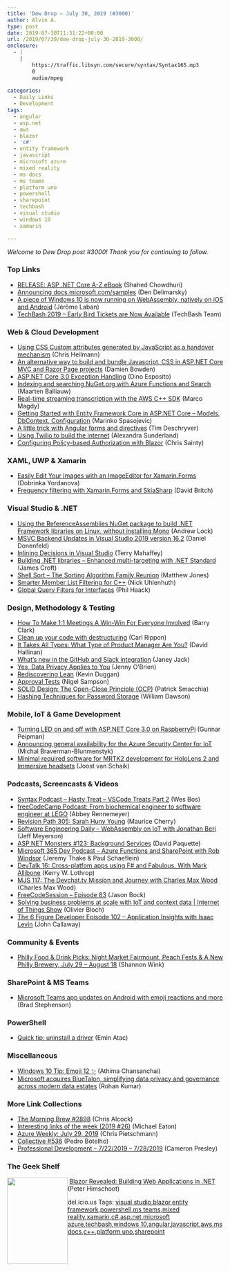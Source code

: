 ```yaml
---
title: 'Dew Drop – July 30, 2019 (#3000)'
author: Alvin A.
type: post
date: 2019-07-30T11:31:22+00:00
url: /2019/07/30/dew-drop-july-30-2019-3000/
enclosure:
  - |
    |
        https://traffic.libsyn.com/secure/syntax/Syntax165.mp3
        0
        audio/mpeg
        
categories:
  - Daily Links
  - Development
tags:
  - angular
  - asp.net
  - aws
  - blazor
  - 'c#'
  - entity framework
  - javascript
  - microsoft azure
  - mixed reality
  - ms docs
  - ms teams
  - platform uno
  - powershell
  - sharepoint
  - techbash
  - visual studio
  - windows 10
  - xamarin

---
```

_Welcome to Dew Drop post #3000! Thank you for continuing to follow._

### <a name="top"></a>Top Links

  * <a href="https://wakeupandcode.com/release-asp-net-core-a-z-ebook/" target="_blank" rel="noopener noreferrer">RELEASE: ASP .NET Core A-Z eBook</a> (Shahed Chowdhuri)
  * <a href="https://docs.microsoft.com/teamblog/code-samples/" target="_blank" rel="noopener noreferrer">Announcing docs.microsoft.com/samples</a> (Den Delimarsky)
  * <a href="https://platform.uno/a-piece-of-windows-10-is-now-running-on-webassembly-natively-on-ios-and-android/" target="_blank" rel="noopener noreferrer">A piece of Windows 10 is now running on WebAssembly, natively on iOS and Android</a> (Jérôme Laban)
  * <a href="https://www.techbash.com/blog/2019/07/29/techbash-2019---early-bird-tickets-are-now-available" target="_blank" rel="noopener noreferrer">TechBash 2019 &#8211; Early Bird Tickets are Now Available</a> (TechBash Team)



### <a name="web"></a>Web & Cloud Development

  * <a href="https://christianheilmann.com/2019/07/29/using-css-custom-attributes-generated-by-javascript-as-a-handover-mechanism/" target="_blank" rel="noopener noreferrer">Using CSS Custom attributes generated by JavaScript as a handover mechanism</a> (Chris Heilmann)
  * <a href="https://damienbod.com/2019/07/30/an-alternative-way-to-build-and-bundle-javascript-css-in-asp-net-core-mvc-and-razor-page-projects/" target="_blank" rel="noopener noreferrer">An alternative way to build and bundle Javascript, CSS in ASP.NET Core MVC and Razor Page projects</a> (Damien Bowden)
  * <a href="https://www.red-gate.com/simple-talk/dotnet/net-development/asp-net-core-3-0-exception-handling/" target="_blank" rel="noopener noreferrer">ASP.NET Core 3.0 Exception Handling</a> (Dino Esposito)
  * <a href="https://blog.maartenballiauw.be/post/2019/07/30/indexing-searching-nuget-with-azure-functions-and-search.html" target="_blank" rel="noopener noreferrer">Indexing and searching NuGet.org with Azure Functions and Search</a> (Maarten Balliauw)
  * <a href="http://feedproxy.google.com/~r/AwsDeveloperBlog/~3/Ppr2ywNjLNg/" target="_blank" rel="noopener noreferrer">Real-time streaming transcription with the AWS C++ SDK</a> (Marco Magdy)
  * <a href="https://code-maze.com/getting-started-with-efcore/" target="_blank" rel="noopener noreferrer">Getting Started with Entity Framework Core in ASP.NET Core – Models, DbContext, Configuration</a> (Marinko Spasojevic)
  * <a href="https://blog.angularindepth.com/a-little-trick-with-angular-forms-and-directives-137e2c53f25?source=rss----e5ed704095b---4" target="_blank" rel="noopener noreferrer">A little trick with Angular forms and directives</a> (Tim Deschryver)
  * <a href="https://dev.to/twilio/using-twilio-to-build-the-internet-2cnf" target="_blank" rel="noopener noreferrer">Using Twilio to build the internet</a> (Alexandra Sunderland)
  * <a href="https://chrissainty.com/securing-your-blazor-apps-configuring-policy-based-authorization-with-blazor/" target="_blank" rel="noopener noreferrer">Configuring Policy-based Authorization with Blazor</a> (Chris Sainty)



### <a name="silverlight"></a>XAML, UWP & Xamarin

  * <a href="https://www.telerik.com/blogs/easily-edit-your-images-imageeditor-for-xamarin-forms" target="_blank" rel="noopener noreferrer">Easily Edit Your Images with an ImageEditor for Xamarin.Forms</a> (Dobrinka Yordanova)
  * <a href="http://www.davidbritch.com/2019/07/frequency-filtering-with-xamarinforms.html" target="_blank" rel="noopener noreferrer">Frequency filtering with Xamarin.Forms and SkiaSharp</a> (David Britch)



### <a name="dotnet"></a>Visual Studio & .NET

  * <a href="https://andrewlock.net/using-reference-assemblies-to-build-net-framework-libararies-on-linux-without-mono/" target="_blank" rel="noopener noreferrer">Using the ReferenceAssemblies NuGet package to build .NET Framework libraries on Linux, without installing Mono</a> (Andrew Lock)
  * <a href="https://devblogs.microsoft.com/cppblog/msvc-backend-updates-in-visual-studio-2019-version-16-2/" target="_blank" rel="noopener noreferrer">MSVC Backend Updates in Visual Studio 2019 version 16.2</a> (Daniel Donenfeld)
  * <a href="https://devblogs.microsoft.com/cppblog/inlining-decisions-in-visual-studio/" target="_blank" rel="noopener noreferrer">Inlining Decisions in Visual Studio</a> (Terry Mahaffey)
  * <a href="https://www.jamescroft.co.uk/blog/coding/building-net-libraries-enhanced-multi-targeting-with-net-standard/" target="_blank" rel="noopener noreferrer">Building .NET libraries – Enhanced multi-targeting with .NET Standard</a> (James Croft)
  * <a href="http://feedproxy.google.com/~r/ExceptionNotFound/~3/VDgtkKb_3H8/" target="_blank" rel="noopener noreferrer">Shell Sort &#8211; The Sorting Algorithm Family Reunion</a> (Matthew Jones)
  * <a href="https://devblogs.microsoft.com/cppblog/smarter-member-list-filtering-for-c/" target="_blank" rel="noopener noreferrer">Smarter Member List Filtering for C++</a> (Nick Uhlenhuth)
  * <a href="http://feeds.haacked.com/~r/haacked/~3/kzQguuv31sk/" target="_blank" rel="noopener noreferrer">Global Query Filters for Interfaces</a> (Phil Haack)



### <a name="design"></a>Design, Methodology & Testing

  * <a href="https://blog.trello.com/how-to-use-trello-for-one-to-one-meetings" target="_blank" rel="noopener noreferrer">How To Make 1:1 Meetings A Win-Win For Everyone Involved</a> (Barry Clark)
  * <a href="https://www.carlrippon.com/clean-up-your-code-with-destructing/" target="_blank" rel="noopener noreferrer">Clean up your code with destructuring</a> (Carl Rippon)
  * <a href="https://dzone.com/articles/it-takes-all-types-what-type-of-product-manager-ar?utm_medium=feed&utm_source=feedpress.me&utm_campaign=Feed%3A+dzone%2Fagile" target="_blank" rel="noopener noreferrer">It Takes All Types: What Type of Product Manager Are You?</a> (David Hallinan)
  * <a href="https://github.blog/2019-07-29-whats-new-in-the-github-and-slack-integration/" target="_blank" rel="noopener noreferrer">What’s new in the GitHub and Slack integration</a> (Janey Jack)
  * <a href="https://auth0.com/blog/yes-data-privacy-applies-to-you/" target="_blank" rel="noopener noreferrer">Yes, Data Privacy Applies to You</a> (Jenny O&#8217;Brien)
  * <a href="https://www.infoq.com/articles/lean-into-practice?utm_campaign=infoq_content&utm_source=infoq&utm_medium=feed&utm_term=global" target="_blank" rel="noopener noreferrer">Rediscovering Lean</a> (Kevin Duggan)
  * <a href="http://compiledexperience.com/blog/posts/approval-tests" target="_blank" rel="noopener noreferrer">Approval Tests</a> (Nigel Sampson)
  * <a href="https://blog.ndepend.com/solid-design-the-open-close-principle-ocp/" target="_blank" rel="noopener noreferrer">SOLID Design: The Open-Close Principle (OCP)</a> (Patrick Smacchia)
  * <a href="https://developer.okta.com/blog/2019/07/29/hashing-techniques-for-password-storage" target="_blank" rel="noopener noreferrer">Hashing Techniques for Password Storage</a> (William Dawson)



### <a name="mobile"></a>Mobile, IoT & Game Development

  * <a href="https://gunnarpeipman.com/iot/aspnet-core-iot-led-turn-on-off/" target="_blank" rel="noopener noreferrer">Turning LED on and off with ASP.NET Core 3.0 on RaspberryPi</a> (Gunnar Peipman)
  * <a href="https://azure.microsoft.com/blog/announcing-general-availability-for-the-azure-security-center-for-iot/" target="_blank" rel="noopener noreferrer">Announcing general availability for the Azure Security Center for IoT</a> (Michal Braverman-Blunmenstyk)
  * <a href="http://feedproxy.google.com/~r/blogspot/dotnetbyexample/~3/GNNjU1EyhOM/minimal-required-software-for-mrtk2.html" target="_blank" rel="noopener noreferrer">Minimal required software for MRTK2 development for HoloLens 2 and Immersive headsets</a> (Joost van Schaik)



### <a name="podcasts"></a>Podcasts, Screencasts & Videos

  * <a href="https://traffic.libsyn.com/secure/syntax/Syntax165.mp3" target="_blank" rel="noopener noreferrer">Syntax Podcast &#8211; Hasty Treat &#8211; VSCode Treats Part 2</a> (Wes Bos)
  * <a href="https://www.freecodecamp.org/news/podcast-from-biochemical-engineer-to-software-engineer-at-lego/" target="_blank" rel="noopener noreferrer">freeCodeCamp Podcast: From biochemical engineer to software engineer at LEGO</a> (Abbey Rennemeyer)
  * <a href="https://revisionpath.simplecast.com/episodes/305-sarah-huny-young-NroEIJ3F" target="_blank" rel="noopener noreferrer">Revision Path 305: Sarah Huny Young</a> (Maurice Cherry)
  * <a href="https://softwareengineeringdaily.com/2019/07/30/webassembly-on-iot-with-jonathan-beri/" target="_blank" rel="noopener noreferrer">Software Engineering Daily &#8211; WebAssembly on IoT with Jonathan Beri</a> (Jeff Meyerson)
  * <a href="http://www.youtube.com/watch?v=hp-8mA8EiJg" target="_blank" rel="noopener noreferrer">ASP.NET Monsters #123: Background Services</a> (David Paquette)
  * <a href="http://www.m365devpodcast.com/e/azure-functions-and-sharepoint-with-rob-windsor/" target="_blank" rel="noopener noreferrer">Microsoft 365 Dev Podcast &#8211; Azure Functions and SharePoint with Rob Windsor</a> (Jeremy Thake & Paul Schaeflein)
  * <a href="https://kerry.lothrop.de/devtalk-16/" target="_blank" rel="noopener noreferrer">DevTalk 16: Cross-platfom apps using F# and Fabulous. With Mark Allibone</a> (Kerry W. Lothrop)
  * <a href="https://devchat.tv/my-javascript-story/mjs-117-the-devchat-tv-mission-and-journey-with-charles-max-wood" target="_blank" rel="noopener noreferrer">MJS 117: The Devchat.tv Mission and Journey with Charles Max Wood</a> (Charles Max Wood)
  * <a href="http://www.youtube.com/watch?v=6GbYSKnVuAw" target="_blank" rel="noopener noreferrer">FreeCodeSession &#8211; Episode 83</a> (Jason Bock)
  * <a href="https://channel9.msdn.com/Shows/Internet-of-Things-Show/Solving-business-problems-at-scale-with-IoT-and-context-data?WT.mc_id=DX_MVP4025064" target="_blank" rel="noopener noreferrer">Solving business problems at scale with IoT and context data | Internet of Things Show</a> (Olivier Bloch)
  * <a href="https://6figuredev.com/podcast/episode-102-application-insights-with-isaac-levin/" target="_blank" rel="noopener noreferrer">The 6 Figure Developer Episode 102 – Application Insights with Isaac Levin</a> (John Callaway)



### <a name="events"></a>Community & Events

  * <a href="https://www.uwishunu.com/2019/07/philly-food-drink-events-july-29-august-18-2019/" target="_blank" rel="noopener noreferrer">Philly Food & Drink Picks: Night Market Fairmount, Peach Fests & A New Philly Brewery, July 29 – August 18</a> (Shannon Wink)



### <a name="sp"></a>SharePoint & MS Teams

  * <a href="http://feedproxy.google.com/~r/winbetadotorg/~3/cB2pLv_Kjo0/microsoft-teams-app-updates-on-android-with-emoji-reactions-and-more" target="_blank" rel="noopener noreferrer">Microsoft Teams app updates on Android with emoji reactions and more</a> (Brad Stephenson)



### <a name="ps"></a>PowerShell

  * <a href="https://p0w3rsh3ll.wordpress.com/2019/07/29/quick-tip-uninstall-a-driver/" target="_blank" rel="noopener noreferrer">Quick tip: uninstall a driver</a> (Emin Atac)



### <a name="misc"></a>Miscellaneous

  * <a href="https://blogs.windows.com/windowsexperience/2019/07/29/windows-10-tip-emoji-12-%f0%9f%8e%89%e2%9c%a8%f0%9f%8e%8a/?WT.mc_id=DX_MVP4025064" target="_blank" rel="noopener noreferrer">Windows 10 Tip: Emoji 12 ✨</a> (Athima Chansanchai)
  * <a href="https://blogs.microsoft.com/blog/2019/07/29/microsoft-acquires-bluetalon-simplifying-data-privacy-and-governance-across-modern-data-estates/" target="_blank" rel="noopener noreferrer">Microsoft acquires BlueTalon, simplifying data privacy and governance across modern data estates</a> (Rohan Kumar)



### <a name="links"></a>More Link Collections

  * <a href="http://feedproxy.google.com/~r/ReflectivePerspective/~3/DOx47yKZGBw/" target="_blank" rel="noopener noreferrer">The Morning Brew #2898</a> (Chris Alcock)
  * <a href="https://samestuffdifferentday.com/2019/07/29/interesting-links-of-the-week-2019-26/" target="_blank" rel="noopener noreferrer">Interesting links of the week (2019 #26)</a> (Michael Eaton)
  * <a href="https://buildazure.com/azure-weekly-july-29-2019/" target="_blank" rel="noopener noreferrer">Azure Weekly: July 29, 2019</a> (Chris Pietschmann)
  * <a href="http://feedproxy.google.com/~r/tympanus/~3/BfPRaaKJwvg/" target="_blank" rel="noopener noreferrer">Collective #536</a> (Pedro Botelho)
  * <a href="http://blog.thesoftwarementor.com/2019/07/29/professional-development-7-22-2019-7-28-2019/" target="_blank" rel="noopener noreferrer">Professional Development – 7/22/2019 – 7/28/2019</a> (Cameron Presley)



### <a name="shelf"></a>The Geek Shelf

<a href="https://www.amazon.com/Blazor-Revealed-Building-Applications-NET/dp/1484243420/?tag=amavin-20" target="_blank" rel="noopener noreferrer"><img loading="lazy" decoding="async" width="140" height="200" align="left" style="margin: 0px 0px 10px; border: 0px currentcolor; border-image: none; float: left; display: inline; background-image: none;" src="https://m.media-amazon.com/images/I/61siJ3WGpzL._AC_UL436_SEARCH212385_.jpg" border="0" /></a>&nbsp;<a href="https://www.amazon.com/Blazor-Revealed-Building-Applications-NET/dp/1484243420/?tag=amavin-20" target="_blank" rel="noopener noreferrer">Blazor Revealed: Building Web Applications in .NET</a> (Peter Himschoot)









<div class="wlWriterEditableSmartContent" id="scid:77ECF5F8-D252-44F5-B4EB-D463C5396A79:7d1eb842-e476-4662-8ff5-60c4bb40b942" style="margin: 0px; padding: 0px; float: none; display: inline;">
  del.icio.us Tags: <a href="http://del.icio.us/popular/visual+studio" rel="tag">visual studio</a>,<a href="http://del.icio.us/popular/blazor" rel="tag">blazor</a>,<a href="http://del.icio.us/popular/entity+framework" rel="tag">entity framework</a>,<a href="http://del.icio.us/popular/powershell" rel="tag">powershell</a>,<a href="http://del.icio.us/popular/ms+teams" rel="tag">ms teams</a>,<a href="http://del.icio.us/popular/mixed+reality" rel="tag">mixed reality</a>,<a href="http://del.icio.us/popular/xamarin" rel="tag">xamarin</a>,<a href="http://del.icio.us/popular/c%23" rel="tag">c#</a>,<a href="http://del.icio.us/popular/asp.net" rel="tag">asp.net</a>,<a href="http://del.icio.us/popular/microsoft+azure" rel="tag">microsoft azure</a>,<a href="http://del.icio.us/popular/techbash" rel="tag">techbash</a>,<a href="http://del.icio.us/popular/windows+10" rel="tag">windows 10</a>,<a href="http://del.icio.us/popular/angular" rel="tag">angular</a>,<a href="http://del.icio.us/popular/javascript" rel="tag">javascript</a>,<a href="http://del.icio.us/popular/aws" rel="tag">aws</a>,<a href="http://del.icio.us/popular/ms+docs" rel="tag">ms docs</a>,<a href="http://del.icio.us/popular/c%2b%2b" rel="tag">c++</a>,<a href="http://del.icio.us/popular/platform+uno" rel="tag">platform uno</a>,<a href="http://del.icio.us/popular/sharepoint" rel="tag">sharepoint</a>
</div>